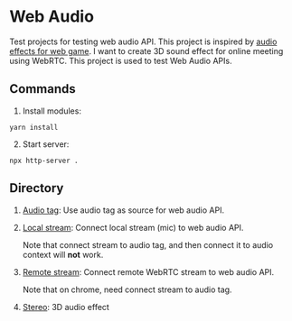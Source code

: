 # Web Audio

Test projects for testing web audio API. This project is inspired by [audio effects for web game](https://www.html5rocks.com/en/tutorials/webaudio/games/).
I want to create 3D sound effect for online meeting using WebRTC. This project is used to test Web Audio APIs.



## Commands

1. Install modules:

```
yarn install
```

2. Start server:

```
npx http-server .
```



## Directory

1. [Audio tag](./AudioTag): Use audio tag as source for web audio API.

2. [Local stream](./LocalStream): Connect local stream (mic) to web audio API.

   Note that connect stream to audio tag, and then connect it to audio context will **not** work.

3. [Remote stream](./RemoteStream): Connect remote WebRTC stream to web audio API.

   Note that on chrome, need connect stream to audio tag.

4. [Stereo](./Stereo): 3D audio effect
